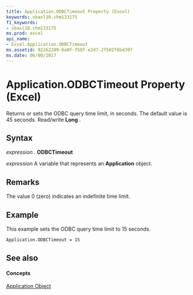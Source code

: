 ```yaml
---
title: Application.ODBCTimeout Property (Excel)
keywords: vbaxl10.chm133175
f1_keywords:
- vbaxl10.chm133175
ms.prod: excel
api_name:
- Excel.Application.ODBCTimeout
ms.assetid: 92262209-6a0f-f58f-e2d7-2f502f6bd397
ms.date: 06/08/2017
---
```



# Application.ODBCTimeout Property (Excel)

Returns or sets the ODBC query time limit, in seconds. The default value is 45 seconds. Read/write **Long** .


## Syntax

 _expression_ . **ODBCTimeout**

 _expression_ A variable that represents an **Application** object.


## Remarks

The value 0 (zero) indicates an indefinite time limit.


## Example

This example sets the ODBC query time limit to 15 seconds.


```vb
Application.ODBCTimeout = 15
```


## See also


#### Concepts


[Application Object](application-object-excel.md)

